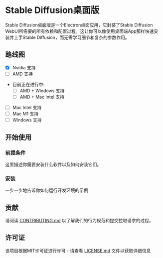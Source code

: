 # Stable Diffusion桌面版

Stable Diffusion桌面版是一个Electron桌面应用，它封装了Stable Diffusion WebUI所需要的所有依赖和配置过程。这让你可以像使用桌面端App那样快速安装并上手Stable Diffusion，而无需学习细节和复杂的参数作用。

## 路线图

- [x] Nvidia 支持
- [ ] AMD 支持
- 目前正在进行中:
  - [ ] AMD + Windows 支持
  - [ ] AMD + Mac Intel 支持
- [ ] Mac Intel 支持
- [ ] Mac M1 支持
- [ ] Windows 支持

## 开始使用

### 前提条件

这里描述你需要安装什么软件以及如何安装它们。

### 安装

一步一步地告诉你如何运行开发环境的示例

## 贡献

请阅读 [CONTRIBUTING.md](CONTRIBUTING.md) 以了解我们的行为规范和提交拉取请求的过程。

## 许可证

该项目根据MIT许可证进行许可 - 请查看 [LICENSE.md](LICENSE.md) 文件以获取详细信息
